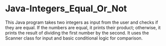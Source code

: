 


# Java-Integers_Equal_Or_Not
This Java program takes two integers as input from the user and checks if they are equal. If the numbers are equal, it prints their product; otherwise, it prints the result of dividing the first number by the second. It uses the Scanner class for input and basic conditional logic for comparison.
